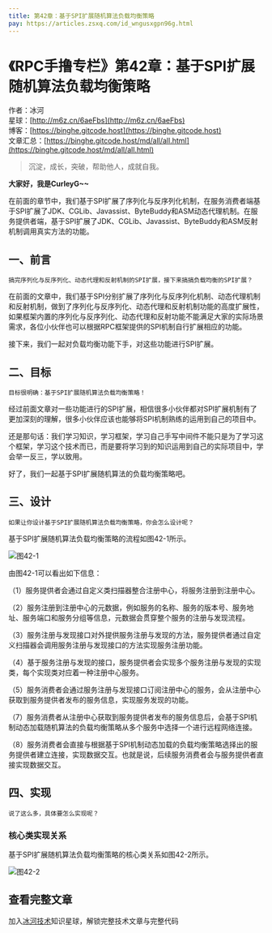 ```yaml
---
title: 第42章：基于SPI扩展随机算法负载均衡策略
pay: https://articles.zsxq.com/id_wngusxgpn96g.html
---
```


# 《RPC手撸专栏》第42章：基于SPI扩展随机算法负载均衡策略

作者：冰河
<br/>星球：[http://m6z.cn/6aeFbs](http://m6z.cn/6aeFbs)
<br/>博客：[https://binghe.gitcode.host](https://binghe.gitcode.host)
<br/>文章汇总：[https://binghe.gitcode.host/md/all/all.html](https://binghe.gitcode.host/md/all/all.html)

> 沉淀，成长，突破，帮助他人，成就自我。

**大家好，我是CurleyG~~**

在前面的章节中，我们基于SPI扩展了序列化与反序列化机制，在服务消费者端基于SPI扩展了JDK、CGLib、Javassist、ByteBuddy和ASM动态代理机制。在服务提供者端，基于SPI扩展了JDK、CGLib、Javassist、ByteBuddy和ASM反射机制调用真实方法的功能。

## 一、前言

`搞完序列化与反序列化、动态代理和反射机制的SPI扩展，接下来搞搞负载均衡的SPI扩展？`

在前面的文章中，我们基于SPI分别扩展了序列化与反序列化机制、动态代理机制和反射机制，做到了序列化与反序列化、动态代理和反射机制功能的高度扩展性，如果框架内置的序列化与反序列化、动态代理和反射功能不能满足大家的实际场景需求，各位小伙伴也可以根据RPC框架提供的SPI机制自行扩展相应的功能。

接下来，我们一起对负载均衡功能下手，对这些功能进行SPI扩展。

## 二、目标

`目标很明确：基于SPI扩展随机算法负载均衡策略！`

经过前面文章对一些功能进行的SPI扩展，相信很多小伙伴都对SPI扩展机制有了更加深刻的理解，很多小伙伴应该也能够将SPI机制熟练的运用到自己的项目中。

还是那句话：我们学习知识，学习框架，学习自己手写中间件不能只是为了学习这个框架，学习这个技术而已，而是要将学习到的知识运用到自己的实际项目中，学会举一反三，学以致用。

好了，我们一起基于SPI扩展随机算法的负载均衡策略吧。

## 三、设计

`如果让你设计基于SPI扩展随机算法负载均衡策略，你会怎么设计呢？`

基于SPI扩展随机算法负载均衡策略的流程如图42-1所示。

![图42-1](https://binghe.gitcode.host/assets/images/middleware/rpc/rpc-2022-11-19-001.png)

由图42-1可以看出如下信息：

（1）服务提供者会通过自定义类扫描器整合注册中心，将服务注册到注册中心。

（2）服务注册到注册中心的元数据，例如服务的名称、服务的版本号、服务地址、服务端口和服务分组等信息，元数据会贯穿整个服务的注册与发现流程。

（3）服务注册与发现接口对外提供服务注册与发现的方法，服务提供者通过自定义扫描器会调用服务注册与发现接口的方法实现服务注册功能。

（4）基于服务注册与发现的接口，服务提供者会实现多个服务注册与发现的实现类，每个实现类对应着一种注册中心服务。

（5）服务消费者会通过服务注册与发现接口订阅注册中心的服务，会从注册中心获取到服务提供者发布的服务信息，实现服务发现的功能。

（7）服务消费者从注册中心获取到服务提供者发布的服务信息后，会基于SPI机制动态加载随机算法的负载均衡策略从多个服务中选择一个进行远程网络连接。

（8）服务消费者会直接与根据基于SPI机制动态加载的负载均衡策略选择出的服务提供者建立连接，实现数据交互。也就是说，后续服务消费者会与服务提供者直接实现数据交互。

## 四、实现

`说了这么多，具体要怎么实现呢？`

### 核心类实现关系

基于SPI扩展随机算法负载均衡策略的核心类关系如图42-2所示。

![图42-2](https://binghe.gitcode.host/assets/images/middleware/rpc/rpc-2022-11-19-002.png)

## 查看完整文章

加入[冰河技术](http://m6z.cn/6aeFbs)知识星球，解锁完整技术文章与完整代码
